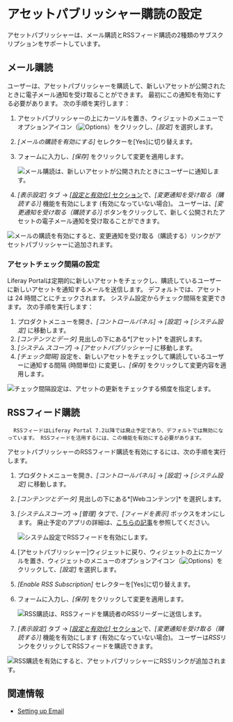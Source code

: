 # アセットパブリッシャー購読の設定

アセットパブリッシャーは、メール購読とRSSフィード購読の2種類のサブスクリプションをサポートしています。

## メール購読

ユーザーは、アセットパブリッシャーを購読して、新しいアセットが公開されたときに電子メール通知を受け取ることができます。 最初にこの通知を有効にする必要があります。 次の手順を実行します：

1.  アセットパブリッシャーの上にカーソルを置き、ウィジェットのメニューでオプションアイコン（![Options](../../../images/icon-app-options.png)）をクリックし、*[設定]* を選択します。

2.  *[メールの購読を有効にする]* セレクターを[Yes]に切り替えます。

3.  フォームに入力し、*[保存]* をクリックして変更を適用します。

    ![メール購読は、新しいアセットが公開されたときにユーザーに通知します。](./configuring-asset-publisher-subscriptions/images/01.png)

4.  *[表示設定]* タブ → [*[設定と有効化]* セクション](./configuring-display-settings.md#set-and-enable-options)で、*[変更通知を受け取る（購読する）]* 機能を有効にします (有効になっていない場合)。 ユーザーは、*[変更通知を受け取る（購読する）]* ボタンをクリックして、新しく公開されたアセットの電子メール通知を受け取ることができます。

![メールの購読を有効にすると、変更通知を受け取る（購読する）リンクがアセットパブリッシャーに追加されます。](./configuring-asset-publisher-subscriptions/images/02.png)

### アセットチェック間隔の設定

Liferay Portalは定期的に新しいアセットをチェックし、購読しているユーザーに新しいアセットを通知するメールを送信します。 デフォルトでは、アセットは 24 時間ごとにチェックされます。 システム設定からチェック間隔を変更できます。 次の手順を実行します：

1.  プロダクトメニューを開き、*[コントロールパネル]* → *[設定]* → *[システム設定]* に移動します。
2.  *[コンテンツとデータ]* 見出しの下にある*[アセット]* を選択します。
3.  *[システム スコープ]* → *[アセットパブリッシャー]* に移動します。
4.  *[チェック間隔]* 設定を、新しいアセットをチェックして購読しているユーザーに通知する間隔 (時間単位) に変更し、*[保存]* をクリックして変更内容を適用します。

![チェック間隔設定は、アセットの更新をチェックする頻度を指定します。](./configuring-asset-publisher-subscriptions/images/03.png)

## RSSフィード購読

``` note::
  RSSフィードはLiferay Portal 7.2以降では廃止予定であり、デフォルトでは無効になっています。 RSSフィードを活用するには、この機能を有効にする必要があります。
```

アセットパブリッシャーのRSSフィード購読を有効にするには、次の手順を実行します。

1.  プロダクトメニューを開き、*[コントロールパネル]* → *[設定]* → *[システム設定]* に移動します。

2.  *[コンテンツとデータ]* 見出しの下にある*[Webコンテンツ]* を選択します。

3.  *[システムスコープ]* → *[管理]* タブで、*[フィードを表示]* ボックスをオンにします。 廃止予定のアプリの詳細は、[こちらの記事](TODO:deprecated-apps)を参照してください。

    ![システム設定でRSSフィードを有効にします。](./configuring-asset-publisher-subscriptions/images/04.png)

4.  [アセットパブリッシャー]ウィジェットに戻り、ウィジェットの上にカーソルを置き、ウィジェットのメニューのオプションアイコン（![Options](../../../images/icon-app-options.png)）をクリックして、*[設定]* を選択します。

5.  *[Enable RSS Subscription]* セレクターを[Yes]に切り替えます。

6.  フォームに入力し、*[保存]* をクリックして変更を適用します。

    ![RSS購読は、RSSフィードを購読者のRSSリーダーに送信します。](./configuring-asset-publisher-subscriptions/images/05.png)

7.  *[表示設定]* タブ → [*[設定と有効化]* セクション](./configuring-display-settings.md#set-and-enable-options)で、*[変更通知を受け取る（購読する）]* 機能を有効にします (有効になっていない場合)。 ユーザーは*RSS*リンクをクリックしてRSSフィードを購読できます。

![RSS購読を有効にすると、アセットパブリッシャーにRSSリンクが追加されます。](./configuring-asset-publisher-subscriptions/images/06.png)

## 関連情報

  - [Setting up Email](../../../installation-and-upgrades/setting-up-liferay/configuring-mail/connecting-to-a-mail-server.md)
